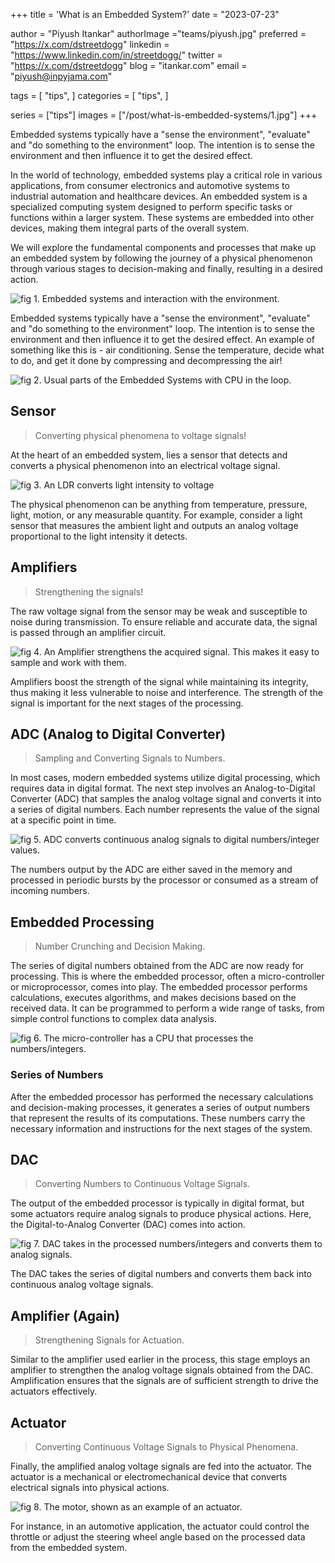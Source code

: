 +++
title = 'What is an Embedded System?'
date = "2023-07-23"

author = "Piyush Itankar"
authorImage ="teams/piyush.jpg"
preferred = "https://x.com/dstreetdogg"
linkedin = "https://www.linkedin.com/in/streetdogg/"
twitter = "https://x.com/dstreetdogg"
blog = "itankar.com"
email = "piyush@inpyjama.com"

tags = [
    "tips",
]
categories = [
    "tips",
]

series = ["tips"]
images = ["/post/what-is-embedded-systems/1.jpg"]
+++

Embedded systems typically have a "sense the environment", "evaluate" and "do something to the environment" loop. The intention is to sense the environment and then influence it to get the desired effect.
<!--more-->

In the world of technology, embedded systems play a critical role in various applications, from consumer electronics and automotive systems to industrial automation and healthcare devices. An embedded system is a specialized computing system designed to perform specific tasks or functions within a larger system. These systems are embedded into other devices, making them integral parts of the overall system.

We will explore the fundamental components and processes that make up an embedded system by following the journey of a physical phenomenon through various stages to decision-making and finally, resulting in a desired action.

![](1.jpg "fig 1. Embedded systems and interaction with the environment.")

Embedded systems typically have a "sense the environment", "evaluate" and "do something to the environment" loop. The intention is to sense the environment and then influence it to get the desired effect. An example of something like this is - air conditioning. Sense the temperature, decide what to do, and get it done by compressing and decompressing the air!

![](2.png "fig 2. Usual parts of the Embedded Systems with CPU in the loop.")

## Sensor

> Converting physical phenomena to voltage signals!

At the heart of an embedded system, lies a sensor that detects and converts a physical phenomenon into an electrical voltage signal.

![](3.jpg "fig 3. An LDR converts light intensity to voltage")

The physical phenomenon can be anything from temperature, pressure, light, motion, or any measurable quantity. For example, consider a light sensor that measures the ambient light and outputs an analog voltage proportional to the light intensity it detects.

## Amplifiers

> Strengthening the signals!

The raw voltage signal from the sensor may be weak and susceptible to noise during transmission. To ensure reliable and accurate data, the signal is passed through an amplifier circuit.

![](4.jpg "fig 4. An Amplifier strengthens the acquired signal. This makes it easy to sample and work with them.")

Amplifiers boost the strength of the signal while maintaining its integrity, thus making it less vulnerable to noise and interference. The strength of the signal is important for the next stages of the processing.

## ADC (Analog to Digital Converter)

> Sampling and Converting Signals to Numbers.

In most cases, modern embedded systems utilize digital processing, which requires data in digital format. The next step involves an Analog-to-Digital Converter (ADC) that samples the analog voltage signal and converts it into a series of digital numbers. Each number represents the value of the signal at a specific point in time.

![](5.jpg "fig 5. ADC converts continuous analog signals to digital numbers/integer values.")

The numbers output by the ADC are either saved in the memory and processed in periodic bursts by the processor or consumed as a stream of incoming numbers.

## Embedded Processing

> Number Crunching and Decision Making.

The series of digital numbers obtained from the ADC are now ready for processing. This is where the embedded processor, often a micro-controller or microprocessor, comes into play. The embedded processor performs calculations, executes algorithms, and makes decisions based on the received data. It can be programmed to perform a wide range of tasks, from simple control functions to complex data analysis.

![](6.jpg "fig 6. The micro-controller has a CPU that processes the numbers/integers.")

### Series of Numbers

After the embedded processor has performed the necessary calculations and decision-making processes, it generates a series of output numbers that represent the results of its computations. These numbers carry the necessary information and instructions for the next stages of the system.

## DAC

> Converting Numbers to Continuous Voltage Signals.

The output of the embedded processor is typically in digital format, but some actuators require analog signals to produce physical actions. Here, the Digital-to-Analog Converter (DAC) comes into action.

![](7.jpg "fig 7. DAC takes in the processed numbers/integers and converts them to analog signals.")

The DAC takes the series of digital numbers and converts them back into continuous analog voltage signals.

## Amplifier (Again)

> Strengthening Signals for Actuation.

Similar to the amplifier used earlier in the process, this stage employs an amplifier to strengthen the analog voltage signals obtained from the DAC. Amplification ensures that the signals are of sufficient strength to drive the actuators effectively.

## Actuator

> Converting Continuous Voltage Signals to Physical Phenomena.

Finally, the amplified analog voltage signals are fed into the actuator. The actuator is a mechanical or electromechanical device that converts electrical signals into physical actions.

![](8.jpg "fig 8. The motor, shown as an example of an actuator.")

For instance, in an automotive application, the actuator could control the throttle or adjust the steering wheel angle based on the processed data from the embedded system.
